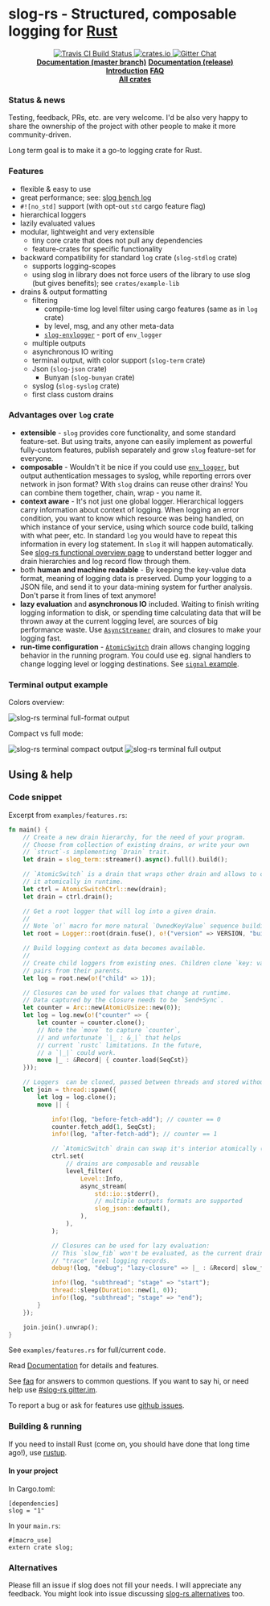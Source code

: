 # slog-rs - Structured, composable logging for [Rust][rust]

<p align="center">
  <a href="https://travis-ci.org/dpc/slog-rs">
      <img src="https://img.shields.io/travis/dpc/slog-rs/master.svg?style=flat-square" alt="Travis CI Build Status">
  </a>
  <a href="https://crates.io/crates/slog">
      <img src="http://meritbadge.herokuapp.com/slog?style=flat-square" alt="crates.io">
  </a>
  <a href="https://gitter.im/dpc/slog-rs">
      <img src="https://img.shields.io/badge/GITTER-join%20chat-green.svg?style=flat-square" alt="Gitter Chat">
  </a>
  <br>
  <strong><a href="//dpc.github.io/slog-rs/">Documentation (master branch)</a></strong>
  <strong><a href="https://docs.rs/releases/search?query=slog">Documentation (release)</a></strong>
  <br>
  <strong><a href="//github.com/dpc/slog-rs/wiki/Introduction-to-structured-logging-with-slog">Introduction</a></strong>
  <strong><a href="//github.com/dpc/slog-rs/wiki/FAQ">FAQ</a></strong>
  <br>
  <strong><a href="https://crates.io/search?q=slog">All crates</a></strong>
</p>

### Status & news

Testing, feedback, PRs, etc. are very welcome. I'd be also very happy to share
the ownership of the project with other people to make it more community-driven.

Long term goal is to make it a go-to logging crate for Rust.

### Features

* flexible & easy to use
* great performance; see: [slog bench log](https://github.com/dpc/slog-rs/wiki/Bench-log)
* `#![no_std]` support (with opt-out `std` cargo feature flag)
* hierarchical loggers
* lazily evaluated values
* modular, lightweight and very extensible
	* tiny core crate that does not pull any dependencies
	* feature-crates for specific functionality
* backward compatibility for standard `log` crate (`slog-stdlog` crate)
	* supports logging-scopes
	* using slog in library does not force users of the library to use slog
	  (but gives benefits); see `crates/example-lib`
* drains & output formatting
	* filtering
		* compile-time log level filter using cargo features (same as in `log` crate)
		* by level, msg, and any other meta-data
		* [`slog-envlogger`](https://github.com/dpc/slog-envlogger) - port of `env_logger`
	* multiple outputs
	* asynchronous IO writing
	* terminal output, with color support (`slog-term` crate)
	* Json (`slog-json` crate)
		* Bunyan (`slog-bunyan` crate)
	* syslog (`slog-syslog` crate)
	* first class custom drains

### Advantages over `log` crate

* **extensible** - `slog` provides core functionality, and some standard
  feature-set. But using traits, anyone can easily implement as
  powerful fully-custom features, publish separately and grow `slog` feature-set
  for everyone.
* **composable** - Wouldn't it be nice if you could use
  [`env_logger`][env_logger], but output authentication messages to syslog,
  while reporting errors over network in json format? With `slog` drains can
  reuse other drains! You can combine them together, chain, wrap - you name it.
* **context aware** - It's not just one global logger. Hierarchical
  loggers carry information about context of logging. When logging an error
  condition, you want to know which resource was being handled, on which
  instance of your service, using which source code build, talking with what
  peer, etc. In standard `log` you would have to repeat this information in
  every log statement. In `slog` it will happen automatically. See
  [slog-rs functional overview page][functional-overview] to understand better
  logger and drain hierarchies and log record flow through them.
* both **human and machine readable** - By keeping the key-value data format,
  meaning of logging data is preserved. Dump your logging to a JSON file, and
  send it to your data-mining system for further analysis. Don't parse it from
  lines of text anymore!
* **lazy evaluation** and **asynchronous IO** included. Waiting to
  finish writing logging information to disk, or spending time calculating
  data that will be thrown away at the current logging level, are sources of big
  performance waste. Use [`AsyncStreamer`][async-streamer] drain, and closures
  to make your logging fast.
* **run-time configuration** - [`AtomicSwitch`][atomic-switch] drain allows
  changing logging behavior in the running program. You could use eg. signal
  handlers to change logging level or logging destinations. See
  [`signal` example][signal].

[signal]: https://github.com/dpc/slog-rs/blob/master/examples/signal.rs
[env_logger]: https://crates.io/crates/env_logger
[functional-overview]: https://github.com/dpc/slog-rs/wiki/Functional-overview
[async-streamer]: http://dpc.pw/slog-rs/slog/drain/struct.AsyncStreamer.html
[atomic-switch]: http://dpc.pw/slog-rs/slog/drain/struct.AtomicSwitch.html

### Terminal output example

Colors overview:

![slog-rs terminal full-format output](http://i.imgur.com/IUe80gU.png)

Compact vs full mode:

![slog-rs terminal compact output](http://i.imgur.com/P9u2sWP.png)
![slog-rs terminal full output](http://i.imgur.com/ENiy5H9.png)



## Using & help

### Code snippet

Excerpt from `examples/features.rs`:

```rust
fn main() {
    // Create a new drain hierarchy, for the need of your program.
    // Choose from collection of existing drains, or write your own
    // `struct`-s implementing `Drain` trait.
    let drain = slog_term::streamer().async().full().build();

    // `AtomicSwitch` is a drain that wraps other drain and allows to change
    // it atomically in runtime.
    let ctrl = AtomicSwitchCtrl::new(drain);
    let drain = ctrl.drain();

    // Get a root logger that will log into a given drain.
    //
    // Note `o!` macro for more natural `OwnedKeyValue` sequence building.
    let root = Logger::root(drain.fuse(), o!("version" => VERSION, "build-id" => "8dfljdf"));

    // Build logging context as data becomes available.
    //
    // Create child loggers from existing ones. Children clone `key: value`
    // pairs from their parents.
    let log = root.new(o!("child" => 1));

    // Closures can be used for values that change at runtime.
    // Data captured by the closure needs to be `Send+Sync`.
    let counter = Arc::new(AtomicUsize::new(0));
    let log = log.new(o!("counter" => {
        let counter = counter.clone();
        // Note the `move` to capture `counter`,
        // and unfortunate `|_ : &_|` that helps
        // current `rustc` limitations. In the future,
        // a `|_|` could work.
        move |_ : &Record| { counter.load(SeqCst)}
    }));

    // Loggers  can be cloned, passed between threads and stored without hassle.
    let join = thread::spawn({
        let log = log.clone();
        move || {

            info!(log, "before-fetch-add"); // counter == 0
            counter.fetch_add(1, SeqCst);
            info!(log, "after-fetch-add"); // counter == 1

            // `AtomicSwitch` drain can swap it's interior atomically (race-free).
            ctrl.set(
                // drains are composable and reusable
                level_filter(
                    Level::Info,
                    async_stream(
                        std::io::stderr(),
                        // multiple outputs formats are supported
                        slog_json::default(),
                    ),
                ),
            );

            // Closures can be used for lazy evaluation:
            // This `slow_fib` won't be evaluated, as the current drain discards
            // "trace" level logging records.
            debug!(log, "debug"; "lazy-closure" => |_ : &Record| slow_fib(40));

            info!(log, "subthread"; "stage" => "start");
            thread::sleep(Duration::new(1, 0));
            info!(log, "subthread"; "stage" => "end");
        }
    });

    join.join().unwrap();
}
```

See `examples/features.rs` for full/current code.


Read [Documentation](//dpc.github.io/slog-rs/) for details and features.

See [faq] for answers to common questions. If you want to say hi, or need help
use [#slog-rs gitter.im][slog-rs gitter].

To report a bug or ask for features use [github issues][issues].

[faq]: https://github.com/dpc/slog-rs/wiki/FAQ
[rust]: http://rust-lang.org
[slog-rs gitter]: https://gitter.im/dpc/slog-rs
[issues]: //github.com/dpc/slog-rs/issues
[log15]: //github.com/inconshreveable/log15

### Building & running

If you need to install Rust (come on, you should have done that long time ago!), use [rustup][rustup].

[rustup]: https://www.rustup.rs

#### In your project

In Cargo.toml:

```
[dependencies]
slog = "1"
```

In your `main.rs`:

```
#[macro_use]
extern crate slog;
```

### Alternatives

Please fill an issue if slog does not fill your needs. I will appreciate any
feedback. You might look into issue discussing [slog-rs
alternatives](https://github.com/dpc/slog-rs/issues/17) too.
